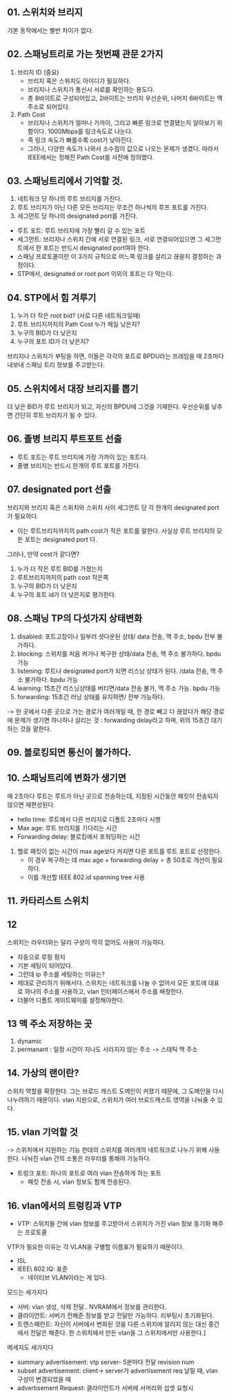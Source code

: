 ## 01. 스위치와 브리지
기본 동작에서는 별반 차이가 없다. 

## 02. 스패닝트리로 가는 첫번째 관문 2가지
1. 브리지 ID (중요)
   - 브리지 혹은 스위치도 아이디가 필요하다. 
   - 브리지나 스위치가 통신시 서로를 확인하는 용도다.
   - 총 8바이트로 구성되어있고, 2바이트는 브리지 우선순위, 나머지 6바이트는 맥 주소로 되어있다. 
2. Path Cost
   - 브리지나 스위치가 얼마나 가까이, 그리고 빠른 링크로 연결됐는지 알아보기 위함이다. 1000Mbps를 링크속도로 나눈다. 
   - 즉 링크 속도가 빠를수록 cost가 낮아진다.
   - 그러나, 다양한 속도가 나와서 소수점이 값으로 나오는 문제가 생겼다. 따라서 IEEE에서는 정해진 Path Cost를 사전에 정의했다.

## 03. 스패닝트리에서 기억할 것.
1) 네트워크 당 하나의 루트 브리지를 가진다.
2) 루트 브리지가 아닌 다른 모든 브리지는 무조건 하나씩의 루프 포트를 가진다. 
3) 세그먼트 당 하나의 designated port를 가진다. 

- 루트 포트: 루트 브리지에 가장 빨리 갈 수 있는 포트
- 세그먼트: 브리지나 스위치 간에 서로 연결된 링크, 서로 연결되어있으면 그 세그먼트에서 한 포트는 반드시 designated port여야 한다.
- 스패닝 프로토콜이란 이 3가지 규칙으로 어느쪽 링크를 살리고 끊을지 결정하는 과정이다. 
- STP에서, designated or root port 이외의 포트는 다 막는다. 

## 04. STP에서 힘 겨루기
1) 누가 더 작은 root bid? (서로 다른 네트워크일때)
2) 루트 브리지까지의 Path Cost 누가 제일 낮은지?
3) 누구의 BID가 더 낮은지
4) 누구의 포트 ID가 더 낮은지?

브리지나 스위치가 부팅을 하면, 이들은 각각의 포트로 BPDU라는 프레임을 매 2초마다 내보내 스패닝 트리 정보를 주고받는다.

## 05. 스위치에서 대장 브리지를 뽑기
더 낮은 BID가 루트 브리지가 되고, 자신의 BPDU에 그것을 기재한다. 
우선순위를 낮추면 간단히 루트 브리지가 될 수 있다.


## 06. 졸병 브리지 루트포트 선출
- 루트 포트는 루트 브리지에 가장 가까이 있는 포트다. 
- 졸병 브리지는 반드시 한개의 루트 포트를 가진다.
## 07. designated port 선출
브리지와 브리지 혹은 스위치와 스위치 사이 세그먼트 당 각 한개의 designated port가 필요하다. 
- 이는 루트브리지까지의 path cost가 작은 포트를 말한다. 사실상 루트 브리지의 모든 포트는 designated port 다.

그러나, 만약 cost가 같다면? 
1) 누가 더 작은 루트 BID를 가졌는지
2) 루트브리지까지의 path cost 작은쪽
3) 누구의 BID가 더 낮은지
4) 누구의 포트 id가 더 낮은지로 평가한다. 

## 08. 스패닝 TP의 다섯가지 상태변화
1) disabled: 포트고장이나 일부러 셧다운된 상태/ data 전송, 맥 주소, bpdu 전부 불가하다.
2) blocking: 스위치를 처음 켜거나 복구한 상태/data 전송, 맥 주소 불가하다. bpdu 가능
3) listening: 루트나 designated port가 되면 리스닝 상태가 된다. /data 전송, 맥 주소 불가하다. bpdu 가능
4) learning: 15초간 리스닝상태를 버티면/data 전송 불가, 맥 주소 가능. bpdu 가능
5) forwarding: 15초간 러닝 상태를 유지하면/ 전부 가능하다. 

-> 한 곳에서 다른 곳으로 가는 경로가 여러개일 때, 한 경로 빼고 다 끊었다가 해당 경로에 문제가 생기면 하나하나 살리는 것 : forwarding delay라고 하며, 위의 15초간 대기하는 것을 말한다.

## 09. 블로킹되면 통신이 불가하다.
## 10. 스패닝트리에 변화가 생기면
매 2초마다 루트는 루트가 아닌 곳으로 전송하는데, 지정된 시간동안 패킷이 전송되지 않으면 재편성된다. 
- hello time: 루트에서 다른 브리지로 디폴트 2초마다 시행
- Max age: 루트 브리지를 기다리는 시간
- Forwarding delay: 블로킹에서 포워딩하는 시간

1) 헬로 패킷이 없는 시간이 max age보다 커지면 다른 포트를 루트 포트로 선정한다. 
   - 이 경우 복구하는 데 max age + forwarding delay = 총 50초로 개선이 필요하다. 
   - 이를 개선할 IEEE 802.id spanning tree 사용
## 11. 카타리스트 스위치
## 12
스위치는 라우터와는 달리 구성이 딱히 없어도 사용이 가능하다. 
- 자동으로 루핑 팡지
- 기본 세팅이 되어있다. 
- 그런데 ip 주소를 세팅하는 이유는? 
- 제대로 관리하기 위해서다. 스위치는 네트워크를 나눌 수 없어서 모든 포트에 대표로 하나의 주소를 사용하고, vlan 인터페이스에서 주소를 배정한다. 
- 더불어 디폴트 게이트웨이를 설정해야한다. 

## 13 맥 주소 저장하는 곳
1. dynamic
2. permanant : 일정 시간이 지나도 사라지지 않는 주소 -> 스태틱 맥 주소

## 14. 가상의 랜이란? 
스위치 역할을 확장한다. 그는 브로드 캐스트 도메인이 커졌기 때문에, 그 도메인을 다시 나누려하기 때문이다. vlan 지원으로, 스위치가 여러 브로드캐스트 영역을 나눠줄 수 있다. 

## 15. vlan 기억할 것
-> 스위치에서 지원하는 기능
한대의 스위치를 여러개의 네트워크로 나누기 위해 사용한다. 나눠진 vlan 간의 소통은 라우터를 통해야 가능하다. 
- 트렁크 포트: 하나의 포트로 여러 vlan 전송하게 하는 포트
  - 패킷 전송 시, vlan 정보도 함께 전송된다. 

## 16. vlan에서의 트렁킹과 VTP
- VTP: 스위치들 간에 vlan 정보를 주고받아서 스위치가 가진 vlan 정보 동기화 해주는 프로토콜

VTP가 필요한 이유는 각 VLAN을 구별할 이름표가 필요하기 때문이다. 
- ISL
- IEEE\ 802.IQ: 표준
  - 네이티브 VLAN이라는 게 있다. 

모드는 세가지다
- 서버: vlan 생성, 삭제 전달.. NVRAM에서 정보를 관리한다.
- 클라이언트: 서버가 전해준 정보를 받고 전달만 가능하다. 리부팅시 초기화된다.
- 트랜스패런트: 자신이 서버에서 변화된 것을 다른 스위치에 알리지 않는 대신 중간에서 전달은 해준다. 한 스위치에서 만든 vlan을 그 스위치에서만 사용한다.]

메세지도 세가지다
- summary advertisement: vtp server- 5분마다 전달 revision num
- subset advertisement: client-> server가 advertisement req 날릴 때, vlan 구성이 변경되었을 때
- advertisement Request: 클라이언트가 서버에 서머리와 섭셋 요청시